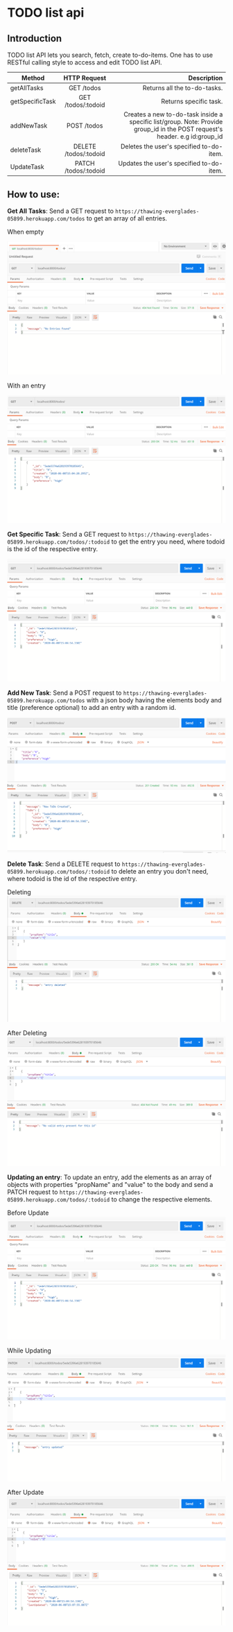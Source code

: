 # TODO list api

## Introduction

TODO list API lets you search, fetch, create to-do-items. One has to use RESTful calling style to access and edit TODO list API.

| Method          |     HTTP Request      |                                                                                                                 Description |
| --------------- | :-------------------: | --------------------------------------------------------------------------------------------------------------------------: |
| getAllTasks     |      GET /todos       |                                                                                                Returns all the to-do-tasks. |
| getSpecificTask |  GET /todos/:todoid   |                                                                                                      Returns specific task. |
| addNewTask      |      POST /todos      | Creates a new to-do-task inside a specific list/group. Note: Provide group_id in the POST request's header. e.g id:group_id |
| deleteTask      | DELETE /todos/:todoid |                                                                                    Deletes the user's specified to-do-item. |
| UpdateTask      | PATCH /todos/:todoid  |                                                                                    Updates the user's specified to-do-item. |

## How to use:

**Get All Tasks**: Send a GET request to ```https://thawing-everglades-05899.herokuapp.com/todos``` to get an array of all entries.

When empty

<img src="https://github.com/SohanReddyA/Mini-Project-4/blob/master/images/GetAll.PNG"/>

With an entry

<img src="https://github.com/SohanReddyA/Mini-Project-4/blob/master/images/GetAll2.PNG"/>

**Get Specific Task**: Send a GET request to ```https://thawing-everglades-05899.herokuapp.com/todos/:todoid``` to get the entry you need, where todoid is the id of the respective entry.

<img src="https://github.com/SohanReddyA/Mini-Project-4/blob/master/images/GetSingle.PNG"/>

**Add New Task**: Send a POST request to ```https://thawing-everglades-05899.herokuapp.com/todos``` with a json body having the elements body and title (preference optional) to add an entry with a random id.

<img src="https://github.com/SohanReddyA/Mini-Project-4/blob/master/images/Post.PNG"/>

**Delete Task**: Send a DELETE request to ```https://thawing-everglades-05899.herokuapp.com/todos/:todoid``` to delete an entry you don't need, where todoid is the id of the respective entry.

Deleting
<img src="https://github.com/SohanReddyA/Mini-Project-4/blob/master/images/Delete1.PNG"/>

After Deleting
<img src="https://github.com/SohanReddyA/Mini-Project-4/blob/master/images/Delete2.PNG"/>

**Updating an entry**: To update an entry, add the elements as an array of objects with properties "propName" and "value" to the body and send a PATCH request to ```https://thawing-everglades-05899.herokuapp.com/todos/:todoid``` to change the respective elements.

Before Update
<img src="https://github.com/SohanReddyA/Mini-Project-4/blob/master/images/GetSingle.PNG"/>

While Updating
<img src="https://github.com/SohanReddyA/Mini-Project-4/blob/master/images/Patch1.PNG"/>

After Update
<img src="https://github.com/SohanReddyA/Mini-Project-4/blob/master/images/Patch2.PNG"/>
